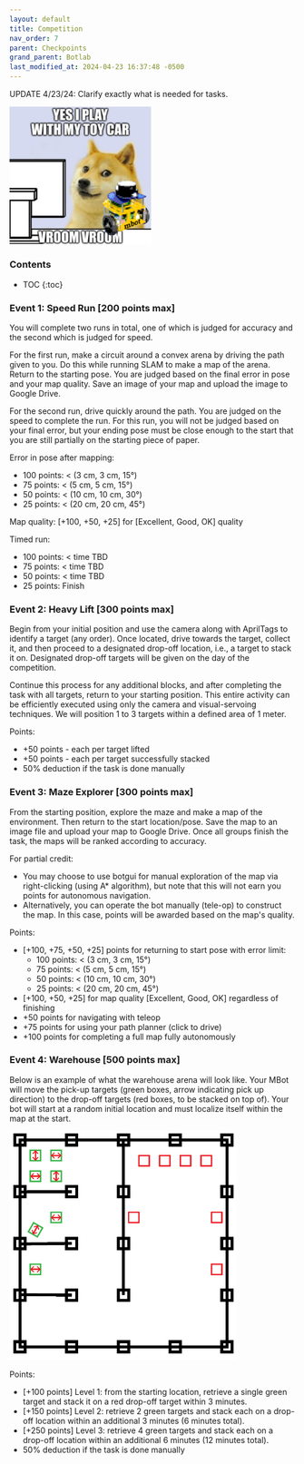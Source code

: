 ```yaml
---
layout: default
title: Competition
nav_order: 7
parent: Checkpoints
grand_parent: Botlab
last_modified_at: 2024-04-23 16:37:48 -0500
---
```


UPDATE 4/23/24: Clarify exactly what is needed for tasks.

<a class="image-link" href="/assets/images/botlab/checkpoints/doge-meme.png">
<img src="/assets/images/botlab/checkpoints/doge-meme.png" alt=" " style="max-width:250px;"/>
</a>

### Contents
* TOC
{:toc}

### Event 1: Speed Run [200 points max]

You will complete two runs in total, one of which is judged for accuracy and the second which is judged for speed.

For the first run, make a circuit around a convex arena by driving the path given to you. Do this while running SLAM to make a map of the arena. Return to the starting pose. You are judged based on the final error in pose and your map quality. Save an image of your map and upload the image to Google Drive.

For the second run, drive quickly around the path. You are judged on the speed to complete the run. For this run, you will not be judged based on your final error, but your ending pose must be close enough to the start that you are still partially on the starting piece of paper.

Error in pose after mapping:
- 100 points: < (3 cm, 3 cm, 15°)
- 75 points: < (5 cm, 5 cm, 15°)
- 50 points: < (10 cm, 10 cm, 30°)
- 25 points: < (20 cm, 20 cm, 45°)

Map quality: [+100, +50, +25] for [Excellent, Good, OK] quality

Timed run:
- 100 points: < time TBD
- 75 points: < time TBD
- 50 points: < time TBD
- 25 points: Finish


### Event 2: Heavy Lift [300 points max]

Begin from your initial position and use the camera along with AprilTags to identify a target (any order). Once located, drive towards the target, collect it, and then proceed to a designated drop-off location, i.e., a target to stack it on. Designated drop-off targets will be given on the day of the competition.

Continue this process for any additional blocks, and after completing the task with all targets, return to your starting position. This entire activity can be efficiently executed using only the camera and visual-servoing techniques. We will position 1 to 3 targets within a defined area of 1 meter.

Points:
- +50 points - each per target lifted
- +50 points - each per target successfully stacked
- 50% deduction if the task is done manually

### Event 3: Maze Explorer [300 points max]

From the starting position, explore the maze and make a map of the environment. Then return to the start location/pose. Save the map to an image file and upload your map to Google Drive. Once all groups finish the task, the maps will be ranked according to accuracy. 

For partial credit:
- You may choose to use botgui for manual exploration of the map via right-clicking (using A* algorithm), but note that this will not earn you points for autonomous navigation.
- Alternatively, you can operate the bot manually (tele-op) to construct the map. In this case, points will be awarded based on the map's quality. 

Points:
- [+100, +75, +50, +25] points for returning to start pose with error limit:
    - 100 points: < (3 cm, 3 cm, 15°)
    - 75 points: < (5 cm, 5 cm, 15°)
    - 50 points: < (10 cm, 10 cm, 30°)
    - 25 points: < (20 cm, 20 cm, 45°)
- [+100, +50, +25] for map quality [Excellent, Good, OK] regardless of finishing
- +50 points for navigating with teleop
- +75 points for using your path planner (click to drive)
- +100 points for completing a full map fully autonomously

### Event 4: Warehouse [500 points max]

Below is an example of what the warehouse arena will look like. Your MBot will move the pick-up targets (green boxes, arrow indicating pick up direction) to the drop-off targets (red boxes, to be stacked on top of). Your bot will start at a random initial location and must localize itself within the map at the start.

<a class="image-link" href="/assets/images/botlab/checkpoints/competition.png">
<img src="/assets/images/botlab/checkpoints/competition.png" alt=" " style="max-width:400px;"/>
</a>

Points:
- [+100 points] Level 1: from the starting location, retrieve a single green target and stack it on a red drop-off target within 3 minutes.
- [+150 points] Level 2: retrieve 2 green targets and stack each on a drop-off location within an additional 3 minutes (6 minutes total).
- [+250 points]  Level 3: retrieve 4 green targets and stack each on a drop-off location within an additional 6 minutes (12 minutes total).
- 50% deduction if the task is done manually
